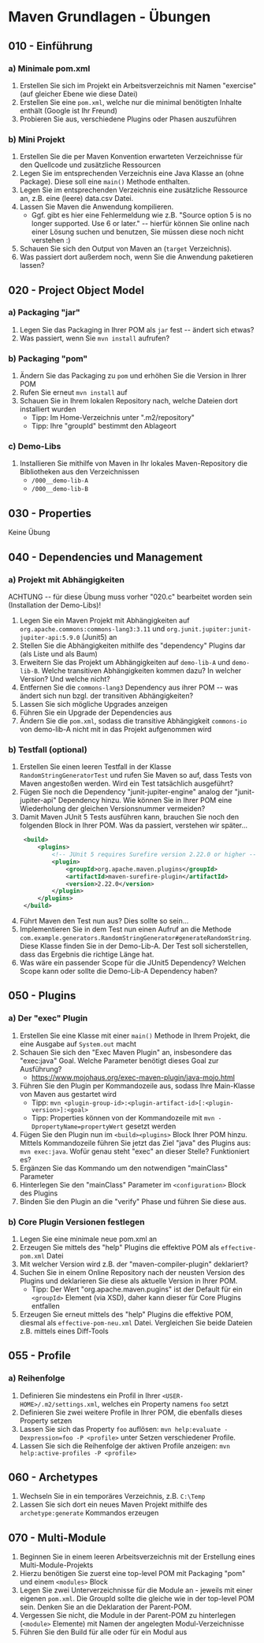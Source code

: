 # Maven Grundlagen - Übungen

## 010 - Einführung

### a) Minimale pom.xml

1. Erstellen Sie sich im Projekt ein Arbeitsverzeichnis mit Namen "exercise" (auf gleicher Ebene wie
   diese Datei)
2. Erstellen Sie eine `pom.xml`, welche nur die minimal benötigten Inhalte enthält (Google ist Ihr Freund)
3. Probieren Sie aus, verschiedene Plugins oder Phasen auszuführen

### b) Mini Projekt

1. Erstellen Sie die per Maven Konvention erwarteten Verzeichnisse für den Quellcode und zusätzliche Ressourcen
2. Legen Sie im entsprechenden Verzeichnis eine Java Klasse an (ohne Package).
   Diese soll eine `main()` Methode enthalten.
3. Legen Sie im entsprechenden Verzeichnis eine zusätzliche Ressource an, z.B. eine (leere) data.csv Datei.
4. Lassen Sie Maven die Anwendung kompilieren.
    - Ggf. gibt es hier eine Fehlermeldung wie z.B. "Source option 5 is no longer supported. Use 6 or later."
      -- hierfür können Sie online nach einer Lösung suchen und benutzen, Sie müssen diese noch nicht verstehen :)
5. Schauen Sie sich den Output von Maven an (`target` Verzeichnis).
6. Was passiert dort außerdem noch, wenn Sie die Anwendung paketieren lassen?

## 020 - Project Object Model

### a) Packaging "jar"

1. Legen Sie das Packaging in Ihrer POM als `jar` fest -- ändert sich etwas?
2. Was passiert, wenn Sie `mvn install` aufrufen?

### b) Packaging "pom"

1. Ändern Sie das Packaging zu `pom` und erhöhen Sie die Version in Ihrer POM
2. Rufen Sie erneut `mvn install` auf
3. Schauen Sie in Ihrem lokalen Repository nach, welche Dateien dort installiert wurden
    * Tipp: Im Home-Verzeichnis unter ".m2/repository"
    * Tipp: Ihre "groupId" bestimmt den Ablageort

### c) Demo-Libs

1. Installieren Sie mithilfe von Maven in Ihr lokales Maven-Repository die Bibliotheken aus den Verzeichnissen
    - `/000__demo-lib-A`
    - `/000__demo-lib-B`

## 030 - Properties

Keine Übung

## 040 - Dependencies und Management

### a) Projekt mit Abhängigkeiten

ACHTUNG -- für diese Übung muss vorher "020.c" bearbeitet worden sein (Installation der Demo-Libs)!

1. Legen Sie ein Maven Projekt mit Abhängigkeiten auf `org.apache.commons:commons-lang3:3.11`
   und `org.junit.jupiter:junit-jupiter-api:5.9.0` (Junit5) an
2. Stellen Sie die Abhängigkeiten mithilfe des "dependency" Plugins dar (als Liste und als Baum)
3. Erweitern Sie das Projekt um Abhängigkeiten auf `demo-lib-A` und `demo-lib-B`. Welche transitiven
   Abhängigkeiten kommen dazu? In welcher Version? Und welche nicht?
4. Entfernen Sie die `commons-lang3` Dependency aus ihrer POM -- was ändert sich nun bzgl. der transitiven
   Abhängigkeiten?
5. Lassen Sie sich mögliche Upgrades anzeigen
6. Führen Sie ein Upgrade der Dependencies aus
7. Ändern Sie die `pom.xml`, sodass die transitive Abhängigkeit `commons-io` von demo-lib-A nicht mit in
   das Projekt aufgenommen wird

### b) Testfall (optional)

1. Erstellen Sie einen leeren Testfall in der Klasse `RandomStringGeneratorTest`
   und rufen Sie Maven so auf, dass Tests von Maven angestoßen werden. Wird ein Test
   tatsächlich ausgeführt?
2. Fügen Sie noch die Dependency "junit-jupiter-engine" analog der "junit-jupiter-api" Dependency hinzu. Wie können
   Sie in Ihrer POM eine Wiederholung der gleichen Versionsnummer vermeiden?
3. Damit Maven JUnit 5 Tests ausführen kann, brauchen Sie noch den folgenden Block in Ihrer POM. Was da passiert,
   verstehen wir später...
   ````xml
    <build>
        <plugins>
            <!-- JUnit 5 requires Surefire version 2.22.0 or higher -->
            <plugin>
                <groupId>org.apache.maven.plugins</groupId>
                <artifactId>maven-surefire-plugin</artifactId>
                <version>2.22.0</version>
            </plugin>
        </plugins>
    </build>
    ````
4. Führt Maven den Test nun aus? Dies sollte so sein...
5. Implementieren Sie in dem Test nun einen Aufruf an die Methode
   `com.example.generators.RandomStringGenerator#generateRandomString`. Diese Klasse finden Sie in der Demo-Lib-A. Der
   Test soll sicherstellen, dass das Ergebnis die richtige Länge hat.
6. Was wäre ein passender Scope für die JUnit5 Dependency? Welchen Scope kann oder sollte die Demo-Lib-A Dependency
   haben?

## 050 - Plugins

### a) Der "exec" Plugin

1. Erstellen Sie eine Klasse mit einer `main()` Methode in Ihrem Projekt, die eine Ausgabe auf `System.out` macht
2. Schauen Sie sich den "Exec Maven Plugin" an, insbesondere das "exec:java" Goal. Welche Parameter benötigt
   dieses Goal zur Ausführung?
    * https://www.mojohaus.org/exec-maven-plugin/java-mojo.html
3. Führen Sie den Plugin per Kommandozeile aus, sodass Ihre Main-Klasse von Maven aus gestartet wird
    * Tipp: `mvn <plugin-group-id>:<plugin-artifact-id>[:<plugin-version>]:<goal>`
    * Tipp: Properties können von der Kommandozeile mit `mvn -DpropertyName=propertyWert` gesetzt werden
4. Fügen Sie den Plugin nun im `<build><plugins>` Block Ihrer POM hinzu. Mittels Kommandozeile führen Sie jetzt
   das Ziel "java" des Plugins aus: `mvn exec:java`. Wofür genau steht "exec" an dieser Stelle? Funktioniert es?
5. Ergänzen Sie das Kommando um den notwendigen "mainClass" Parameter
6. Hinterlegen Sie den "mainClass" Parameter im `<configuration>` Block des Plugins
7. Binden Sie den Plugin an die "verify" Phase und führen Sie diese aus.

### b) Core Plugin Versionen festlegen

1. Legen Sie eine minimale neue pom.xml an
2. Erzeugen Sie mittels des "help" Plugins die effektive POM als `effective-pom.xml` Datei
3. Mit welcher Version wird z.B. der "maven-compiler-plugin" deklariert?
4. Suchen Sie in einem Online Repository nach der neusten Version des Plugins und deklarieren Sie diese als
   aktuelle Version in Ihrer POM.
    * Tipp: Der Wert "org.apache.maven.pugins" ist der Default für ein `<groupId>` Element (via XSD), daher kann
      dieser für Core Plugins entfallen
5. Erzeugen Sie erneut mittels des "help" Plugins die effektive POM, diesmal als `effective-pom-neu.xml` Datei.
   Vergleichen Sie beide Dateien z.B. mittels eines Diff-Tools

## 055 - Profile

### a) Reihenfolge

1. Definieren Sie mindestens ein Profil in Ihrer `<USER-HOME>/.m2/settings.xml`, welches
   ein Property namens `foo` setzt
2. Definieren Sie zwei weitere Profile in Ihrer POM, die ebenfalls dieses Property setzen
3. Lassen Sie sich das Property `foo` auflösen: `mvn help:evaluate -Dexpression=foo -P <profile>` unter
   Setzen verschiedener Profile.
4. Lassen Sie sich die Reihenfolge der aktiven Profile anzeigen: `mvn help:active-profiles -P <profile>`

## 060 - Archetypes

1. Wechseln Sie in ein temporäres Verzeichnis, z.B. `C:\Temp`
2. Lassen Sie sich dort ein neues Maven Projekt mithilfe des `archetype:generate` Kommandos erzeugen

## 070 - Multi-Module

1. Beginnen Sie in einem leeren Arbeitsverzeichnis mit der Erstellung eines Multi-Module-Projekts
2. Hierzu benötigen Sie zuerst eine top-level POM mit Packaging "pom" und einem `<modules>` Block
3. Legen Sie zwei Unterverzeichnisse für die Module an - jeweils mit einer eigenen `pom.xml`.
   Die GroupId sollte die gleiche wie in der top-level POM sein. Denken Sie an die Deklaration der
   Parent-POM.
4. Vergessen Sie nicht, die Module in der Parent-POM zu hinterlegen (`<module>` Elemente) mit Namen
   der angelegten Modul-Verzeichnisse
5. Führen Sie den Build für alle oder für ein Modul aus